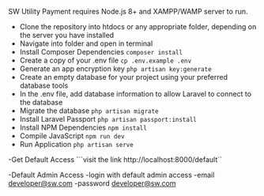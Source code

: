 SW Utility Payment requires Node.js 8+ and XAMPP/WAMP server to run.
  - Clone the repository into htdocs or any appropriate folder, depending on the server you have installed
  - Navigate into folder and open in terminal
  - Install Composer Dependencies
    ```composer install```
  - Create a copy of your .env file
   ```cp .env.example .env```
  - Generate an app encryption key
   ```php artisan key:generate```
  - Create an empty database for your project using your preferred database tools
  - In the .env file, add database information to allow Laravel to connect to the database
  - Migrate the database
    ```php artisan migrate```
  - Install Laravel Passport
    ```php artisan passport:install```
  - Install NPM Dependencies
    ```npm install```
  - Compile JavaScript
  ```npm run dev```
  - Run Application
  ```php artisan serve```



  -Get Default Access
  ```visit the link http://localhost:8000/default``

  -Default Admin Access
  -login with default admin access 
  -email developer@sw.com
  -password developer@sw.com